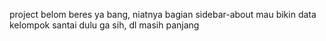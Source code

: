 project belom beres ya bang,
niatnya bagian sidebar-about mau bikin data kelompok
santai dulu ga sih, dl masih panjang
